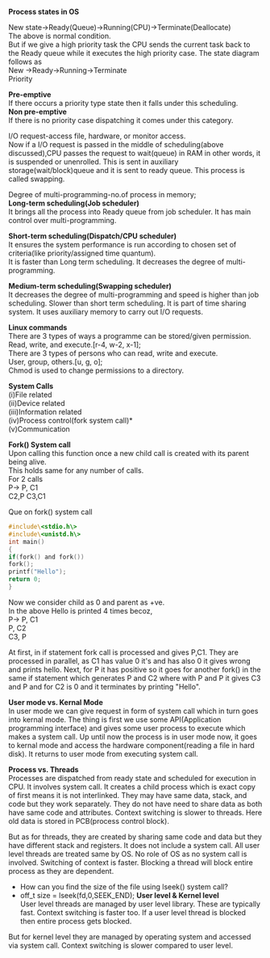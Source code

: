 
**Process states in OS**
 
New state-\>Ready(Queue)-\>Running(CPU)-\>Terminate(Deallocate)  
The above is normal condition.  
But if we give a high priority task the CPU sends the current task back to the Ready queue while it executes the high priority case. The state diagram follows as  
New -\>Ready-\>Running-\>Terminate  
Priority
 
**Pre-emptive**  
If there occurs a priority type state then it falls under this scheduling.  
**Non pre-emptive**  
If there is no priority case dispatching it comes under this category.
 
I/O request-access file, hardware, or monitor access.  
Now if a I/O request is passed in the middle of scheduling(above discussed),CPU passes the request to wait(queue) in RAM in other words, it is suspended or unenrolled. This is sent in auxiliary storage(wait/block)queue and it is sent to ready queue. This process is called swapping.
   

Degree of multi-programming-no.of process in memory;  
**Long-term scheduling(Job scheduler)**  
It brings all the process into Ready queue from job scheduler. It has main control over multi-programming.
 
**Short-term scheduling(Dispatch/CPU scheduler)**  
It ensures the system performance is run according to chosen set of criteria(like priority/assigned time quantum).  
It is faster than Long term scheduling. It decreases the degree of multi-programming.
 
**Medium-term scheduling(Swapping scheduler)**  
It decreases the degree of multi-programming and speed is higher than job scheduling. Slower than short term scheduling. It is part of time sharing system. It uses auxiliary memory to carry out I/O requests.
 
**Linux commands**  
There are 3 types of ways a programme can be stored/given permission.  
Read, write, and execute.[r-4, w-2, x-1];  
There are 3 types of persons who can read, write and execute.  
User, group, others.[u, g, o];  
Chmod is used to change permissions to a directory.
   

**System Calls**  
(i)File related  
(ii)Device related  
(iii)Information related  
(iv)Process control(fork system call)*  
(v)Communication
 
**Fork() System call**  
Upon calling this function once a new child call is created with its parent being alive.  
This holds same for any number of calls.  
For 2 calls  
P-\> P, C1  
C2,P C3,C1
 
Que on fork() system call  
```c
#include\<stdio.h\>  
#include\<unistd.h\>  
int main()  
{  
if(fork() and fork())  
fork();  
printf("Hello");  
return 0;  
}
```
Now we consider child as 0 and parent as +ve.  
In the above Hello is printed 4 times becoz,  
P-\> P, C1  
P, C2  
C3, P
 
At first, in if statement fork call is processed and gives P,C1. They are processed in parallel, as C1 has value 0 it's and has also 0 it gives wrong and prints hello. Next, for P it has positive so it goes for another fork() in the same if statement which generates P and C2 where with P and P it gives C3 and P and for C2 is 0 and it terminates by printing "Hello".
   

**User mode vs. Kernal Mode**  
In user mode we can give request in form of system call which in turn goes into kernal mode. The thing is first we use some API(Application programming interface) and gives some user process to execute which makes a system call. Up until now the process is in user mode now, it goes to kernal mode and access the hardware component(reading a file in hard disk). It returns to user mode from executing system call.
 
**Process vs. Threads**  
Processes are dispatched from ready state and scheduled for execution in CPU. It involves system call. It creates a child process which is exact copy of first means it is not interlinked. They may have same data, stack, and code but they work separately. They do not have need to share data as both have same code and attributes. Context switching is slower to threads. Here old data is stored in PCB(process control block).
 
But as for threads, they are created by sharing same code and data but they have different stack and registers. It does not include a system call. All user level threads are treated same by OS. No role of OS as no system call is involved. Switching of context is faster. Blocking a thread will block entire process as they are dependent.  
 - How can you find the size of the file using lseek() system call?
- off_t size = lseek(fd,0,SEEK_END); 
**User level & Kernel level**  
User level threads are managed by user level library. These are typically fast. Context switching is faster too. If a user level thread is blocked then entire process gets blocked.
 
But for kernel level they are managed by operating system and accessed via system call. Context switching is slower compared to user level.